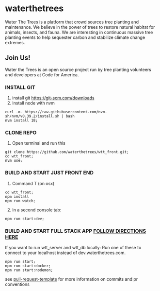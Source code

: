 # waterthetrees

Water The Trees is a platform that crowd sources tree planting and maintenance. We believe in the power of trees to restore natural habitat for animals, insects, and fauna. We are interesting in continuous massive tree planting events to help sequester carbon and stabilize climate change extremes.

## Join Us!

Water the Trees is an open source project run by tree planting volunteers and developers at Code for America.

### INSTALL GIT

1. install git https://git-scm.com/downloads
2. Install node with nvm

```shell
curl -o- https://raw.githubusercontent.com/nvm-sh/nvm/v0.39.2/install.sh | bash
nvm install 18;
```

### CLONE REPO

1. Open terminal and run this

```shell
git clone https://github.com/waterthetrees/wtt_front.git;
cd wtt_front;
nvm use;
```

### BUILD AND START JUST FRONT END

1. Command T (on osx)

```shell
cd wtt_front;
npm install
npm run watch;
```

2. In a second console tab:
```shell
npm run start:dev;
```

### BUILD AND START FULL STACK APP [FOLLOW DIRECTIONS HERE](https://github.com/waterthetrees/waterthetrees)

If you want to run wtt_server and wtt_db locally:
Run one of these to connect to your localhost instead of dev.waterthetrees.com.

```shell
npm run start;
npm run start:docker;
npm run start:nodemon;
```

see [pull-request-template](./client/docs/pull-request-template.md) for more information on commits and pr conventions
